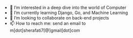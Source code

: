 <!--- - 👋 Hi, I’m Mohammad --->
- 👀 I’m interested in a deep dive into the world of Computer
- 🌱 I’m currently learning Django, Go, and Machine Learning
- 💞️ I’m looking to collaborate on back-end projects
- 📫 How to reach me: send an email to m[dot]sherafati7[@]gmail[dot]com

<!---
herman72/herman72 is a ✨ special ✨ repository because its `README.md` (this file) appears on your GitHub profile.
You can click the Preview link to take a look at your changes.
--->
